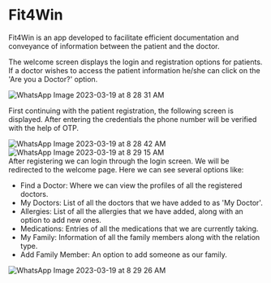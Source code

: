 # Fit4Win
Fit4Win is an app developed to facilitate efficient documentation and conveyance of information between the patient and the doctor.  

The welcome screen displays the login and registration options for patients. If a doctor wishes to access the patient information he/she can click on the 'Are you a Doctor?' option.  

![WhatsApp Image 2023-03-19 at 8 28 31 AM](https://user-images.githubusercontent.com/89999331/226151894-dded4f8c-ff4d-4f81-9b84-ed8af0bac9cb.jpeg)  

First continuing with the patient registration, the following screen is displayed. After entering the credentials the phone number will be verified with the help of OTP.

![WhatsApp Image 2023-03-19 at 8 28 42 AM](https://user-images.githubusercontent.com/89999331/226152656-78c6651c-c0ec-4e5a-81a1-256579635b78.jpeg)             ![WhatsApp Image 2023-03-19 at 8 29 15 AM](https://user-images.githubusercontent.com/89999331/226152658-ecc50982-9963-437e-b23d-5979d94bccaf.jpeg)  
After registering we can login through the login screen. We will be redirected to the welcome page. Here we can see several options like:
* Find a Doctor: Where we can view the profiles of all the registered doctors.
* My Doctors: List of all the doctors that we have added to as 'My Doctor'.
* Allergies: List of all the allergies that we have added, along with an option to add new ones.
* Medications: Entries of all the medications that we are currently taking.
* My Family: Information of all the family members along with the relation type.
* Add Family Member: An option to add someone as our family.  

![WhatsApp Image 2023-03-19 at 8 29 26 AM](https://user-images.githubusercontent.com/89999331/226152931-a5fae2dd-cc0a-4ace-9b76-bce62a01ecbb.jpeg)  
